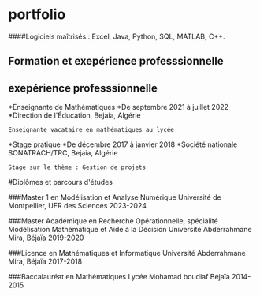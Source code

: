 # portfolio

####Logiciels maîtrisés : Excel, Java, Python, SQL, MATLAB, C++.

## Formation et exepérience professsionnelle

## exepérience professsionnelle


*Enseignante de Mathématiques
*De septembre 2021 à juillet 2022
*Direction de l'Éducation, Bejaia, Algérie

    Enseignante vacataire en mathématiques au lycée

*Stage pratique
*De décembre 2017 à janvier 2018
*Société nationale SONATRACH/TRC, Bejaia, Algérie

    Stage sur le thème : Gestion de projets
    
#Diplômes et parcours d'études

###Master 1 en Modélisation et Analyse Numérique
Université de Montpellier, UFR des Sciences
2023-2024

###Master Académique en Recherche Opérationnelle, spécialité Modélisation Mathématique et Aide à la Décision
Université Abderrahmane Mira, Béjaïa
2019-2020

###Licence en Mathématiques et Informatique
Université Abderrahmane Mira, Béjaïa
2017-2018

###Baccalauréat en Mathématiques
Lycée Mohamad boudiaf  Béjaïa
2014-2015








